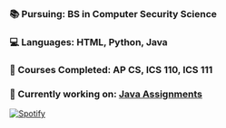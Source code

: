 ### 📚 Pursuing: BS in Computer Security Science
### 💻 Languages: HTML, Python, Java
### 📂 Courses Completed: AP CS, ICS 110, ICS 111
### 📑 Currently working on: [Java Assignments](https://github.com/hnlcory/ICS211/tree/master/clparker/src/edu/ics211)
[![Spotify](https://hnlcory.vercel.app/api/spotify)](https://open.spotify.com/user/USER_NAME)


<!--
**hnlcory/hnlcory** is a ✨ _special_ ✨ repository because its `README.md` (this file) appears on your GitHub profile.

Here are some ideas to get you started:

- 🔭 I’m currently working on ...
- 🌱 I’m currently learning ...
- 👯 I’m looking to collaborate on ...
- 🤔 I’m looking for help with ...
- 💬 Ask me about ...
- 📫 How to reach me: ...
- 😄 Pronouns: ...
- ⚡ Fun fact: ...
-->
